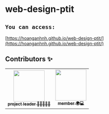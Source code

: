 # web-design-ptit

## `You can access:`
[https://hoanganhnh.github.io/web-design-ptit/](https://hoanganhnh.github.io/web-design-ptit/)

## Contributors ✨
<table>
    <tr>
        <td align="center">
            <a href="https://github.com/hoanganhnh">
                <img src="https://avatars.githubusercontent.com/u/75961695?v=4" width="100px;" alt=""/>
                <br />
                <sub><b>project leader 📖👀💬📢🔧</b></sub>
            </a>
        </td>
        <td align="center">
            <a href="https://github.com/huynq612">
                <img src="https://avatars.githubusercontent.com/u/95174776?v=4" width="100px;" alt=""/>
                <br />
                <sub><b>member 🌍💻</b></sub>
            </a>
        </td>
    </tr>
</table>
